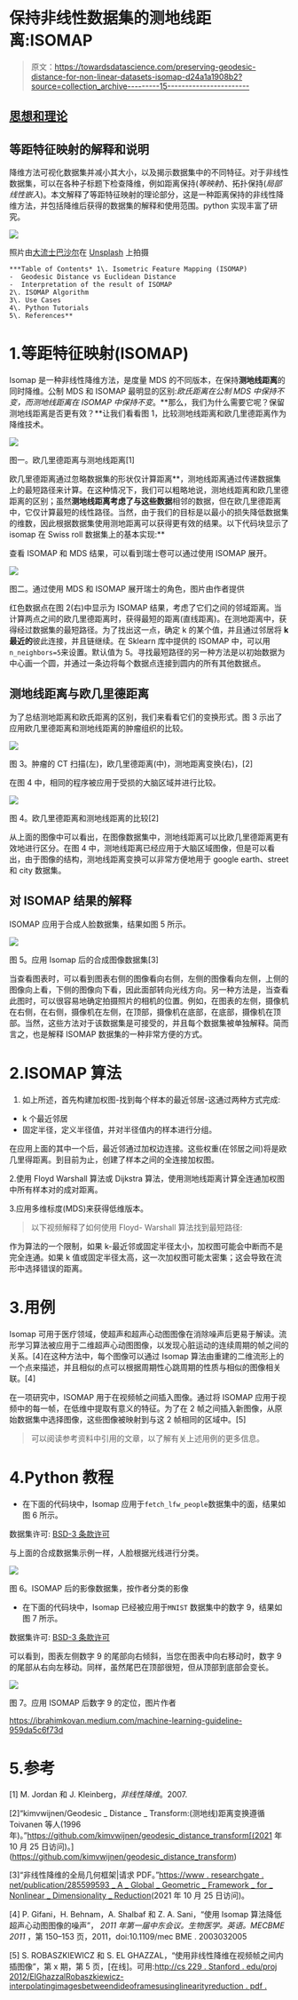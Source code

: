 # 保持非线性数据集的测地线距离:ISOMAP

> 原文：<https://towardsdatascience.com/preserving-geodesic-distance-for-non-linear-datasets-isomap-d24a1a1908b2?source=collection_archive---------15----------------------->

## [思想和理论](https://towardsdatascience.com/tagged/thoughts-and-theory)

## 等距特征映射的解释和说明

降维方法可视化数据集并减小其大小，以及揭示数据集中的不同特征。对于非线性数据集，可以在各种子标题下检查降维，例如距离保持(*等映射*)、拓扑保持(*局部线性嵌入*)。本文解释了等距特征映射的理论部分，这是一种距离保持的非线性降维方法，并包括降维后获得的数据集的解释和使用范围。python 实现丰富了研究。

![](img/eea1c97f707a9e3ac81b45bfaf1bd48b.png)

照片由[大流士巴沙尔](https://unsplash.com/@dariusbashar?utm_source=medium&utm_medium=referral)在 [Unsplash](https://unsplash.com?utm_source=medium&utm_medium=referral) 上拍摄

```
***Table of Contents* 1\. Isometric Feature Mapping (ISOMAP)
-  Geodesic Distance vs Euclidean Distance
-  Interpretation of the result of ISOMAP
2\. ISOMAP Algorithm
3\. Use Cases
4\. Python Tutorials
5\. References**
```

# 1.等距特征映射(ISOMAP)

Isomap 是一种非线性降维方法，是度量 MDS 的不同版本，在保持**测地线距离**的同时降维。公制 MDS 和 ISOMAP 最明显的区别:*欧氏距离在公制 MDS 中保持不变，而测地线距离在 ISOMAP 中保持不变*。**那么，我们为什么需要它呢？保留测地线距离是否更有效？**让我们看看图 1，比较测地线距离和欧几里德距离作为降维技术。

![](img/5f0610c14898100f1706684c96bfe23d.png)

图一。欧几里德距离与测地线距离[1]

欧几里德距离通过忽略数据集的形状仅计算距离**，测地线距离通过传递数据集上的最短路径来计算。在这种情况下，我们可以粗略地说，测地线距离和欧几里德距离的区别；虽然**测地线距离考虑了与这些数据**相邻的数据，但在欧几里德距离中，它仅计算最短的线性路径。当然，由于我们的目标是以最小的损失降低数据集的维数，因此根据数据集使用测地距离可以获得更有效的结果。以下代码块显示了 isomap 在 Swiss roll 数据集上的基本实现:**

查看 ISOMAP 和 MDS 结果，可以看到瑞士卷可以通过使用 ISOMAP 展开。

![](img/66687478da51758efbc1b0d7d26815d6.png)

图二。通过使用 MDS 和 ISOMAP 展开瑞士的角色，图片由作者提供

红色数据点在图 2(右)中显示为 ISOMAP 结果，考虑了它们之间的邻域距离。当计算两点之间的欧几里德距离时，获得最短的距离(直线距离)。在测地距离中，获得经过数据集的最短路径。为了找出这一点，确定 k 的某个值，并且通过邻居将 **k 最近的**彼此连接，并且链继续。在 Sklearn 库中提供的 ISOMAP 中，可以用`n_neighbors=5`来设置。默认值为 5。寻找最短路径的另一种方法是以初始数据为中心画一个圆，并通过一条边将每个数据点连接到圆内的所有其他数据点。

## 测地线距离与欧几里德距离

为了总结测地距离和欧氏距离的区别，我们来看看它们的变换形式。图 3 示出了应用欧几里德距离和测地线距离的肿瘤组织的比较。

![](img/f1ee2063243afa4b3db6135e72b1e5f1.png)

图 3。肿瘤的 CT 扫描(左)，欧几里德距离(中)，测地距离变换(右)，[2]

在图 4 中，相同的程序被应用于受损的大脑区域并进行比较。

![](img/9c711761a8c3f507820aa903657dc25b.png)

图 4。欧几里德距离和测地线距离的比较[2]

从上面的图像中可以看出，在图像数据集中，测地线距离可以比欧几里德距离更有效地进行区分。在图 4 中，测地线距离已经应用于大脑区域图像，但是可以看出，由于图像的结构，测地线距离变换可以非常方便地用于 google earth、street 和 city 数据集。

## 对 ISOMAP 结果的解释

ISOMAP 应用于合成人脸数据集，结果如图 5 所示。

![](img/9ade80ce7b1280c9eb496635de1f0c48.png)

图 5。应用 Isomap 后的合成图像数据集[3]

当查看图表时，可以看到图表右侧的图像看向右侧，左侧的图像看向左侧，上侧的图像向上看，下侧的图像向下看，因此面部转向光线方向。另一种方法是，当查看此图时，可以很容易地确定拍摄照片的相机的位置。例如，在图表的左侧，摄像机在右侧，在右侧，摄像机在左侧，在顶部，摄像机在底部，在底部，摄像机在顶部。当然，这些方法对于该数据集是可接受的，并且每个数据集被单独解释。简而言之，也是解释 ISOMAP 数据集的一种非常方便的方式。

# 2.ISOMAP 算法

1.  如上所述，首先构建加权图-找到每个样本的最近邻居-这通过两种方式完成:

*   k 个最近邻居
*   固定半径，定义半径值，并对半径值内的样本进行分组。

在应用上面的其中一个后，最近邻通过加权边连接。这些权重(在邻居之间)将是欧几里得距离。到目前为止，创建了样本之间的全连接加权图。

2.使用 Floyd Warshall 算法或 Dijkstra 算法，使用测地线距离计算全连通加权图中所有样本对的成对距离。

3.应用多维标度(MDS)来获得低维版本。

> 以下视频解释了如何使用 Floyd- Warshall 算法找到最短路径:

作为算法的一个限制，如果 k-最近邻或固定半径太小，加权图可能会中断而不是完全连通。如果 k 值或固定半径太高，这一次加权图可能太密集；这会导致在流形中选择错误的距离。

# 3.用例

Isomap 可用于医疗领域，使超声和超声心动图图像在消除噪声后更易于解读。流形学习算法被应用于二维超声心动图图像，以发现心脏运动的连续周期的帧之间的关系。[4]在这种方法中，每个图像可以通过 Isomap 算法由重建的二维流形上的一个点来描述，并且相似的点可以根据周期性心跳周期的性质与相似的图像相关联。[4]

在一项研究中，ISOMAP 用于在视频帧之间插入图像。通过将 ISOMAP 应用于视频中的每一帧，在低维中提取有意义的特征。为了在 2 帧之间插入新图像，从原始数据集中选择图像，这些图像被映射到与这 2 帧相同的区域中。[5]

> 可以阅读参考资料中引用的文章，以了解有关上述用例的更多信息。

# 4.Python 教程

*   在下面的代码块中，Isomap 应用于`fetch_lfw_people`数据集中的面，结果如图 6 所示。

数据集许可: [BSD-3 条款许可](https://scikit-learn.org/stable/modules/generated/sklearn.datasets.fetch_lfw_people.html)

与上面的合成数据集示例一样，人脸根据光线进行分类。

![](img/2eade216bbb55bd988960ab660352932.png)

图 6。ISOMAP 后的影像数据集，按作者分类的影像

*   在下面的代码块中，Isomap 已经被应用于`MNIST` 数据集中的数字 9，结果如图 7 所示。

数据集许可: [BSD-3 条款许可](https://scikit-learn.org/stable/auto_examples/linear_model/plot_sparse_logistic_regression_mnist.html#sphx-glr-download-auto-examples-linear-model-plot-sparse-logistic-regression-mnist-py)

可以看到，图表左侧数字 9 的尾部向右倾斜，当您在图表中向右移动时，数字 9 的尾部从右向左移动。同样，虽然尾巴在顶部很短，但从顶部到底部会变长。

![](img/46224dbef4df30ebe63baeb0fad43949.png)

图 7。应用 ISOMAP 后数字 9 的定位，图片作者

<https://ibrahimkovan.medium.com/machine-learning-guideline-959da5c6f73d>  

# 5.参考

[1] M. Jordan 和 J. Kleinberg，*非线性降维*。2007.

[2]“kimvwijnen/Geodesic _ Distance _ Transform:(测地线)距离变换遵循 Toivanen 等人(1996 年)。”https://github.com/kimvwijnen/geodesic_distance_transform[(2021 年 10 月 25 日访问)。](https://github.com/kimvwijnen/geodesic_distance_transform)

[3]“非线性降维的全局几何框架|请求 PDF。”[https://www . researchgate . net/publication/285599593 _ A _ Global _ Geometric _ Framework _ for _ Nonlinear _ Dimensionality _ Reduction](https://www.researchgate.net/publication/285599593_A_Global_Geometric_Framework_for_Nonlinear_Dimensionality_Reduction)(2021 年 10 月 25 日访问)。

[4] P. Gifani，H. Behnam，A. Shalbaf 和 Z. A. Sani，“使用 Isomap 算法降低超声心动图图像的噪声”， *2011 年第一届中东会议。生物医学。英语。MECBME 2011* ，第 150–153 页，2011，doi:10.1109/mec BME . 2003032005

[5] S. ROBASZKIEWICZ 和 S. EL GHAZZAL，“使用非线性降维在视频帧之间内插图像”，第 x 期，第 5 页，[在线]。可用:[http://cs 229 . Stanford . edu/proj 2012/ElGhazzalRobaszkiewicz-interpolatingimagesbetweendideoframesusinglinearityreduction . pdf .](http://cs229.stanford.edu/proj2012/ElGhazzalRobaszkiewicz-InterpolatingImagesBetweenVideoFramesUsingNonLinearDimensionalityReduction.pdf.)